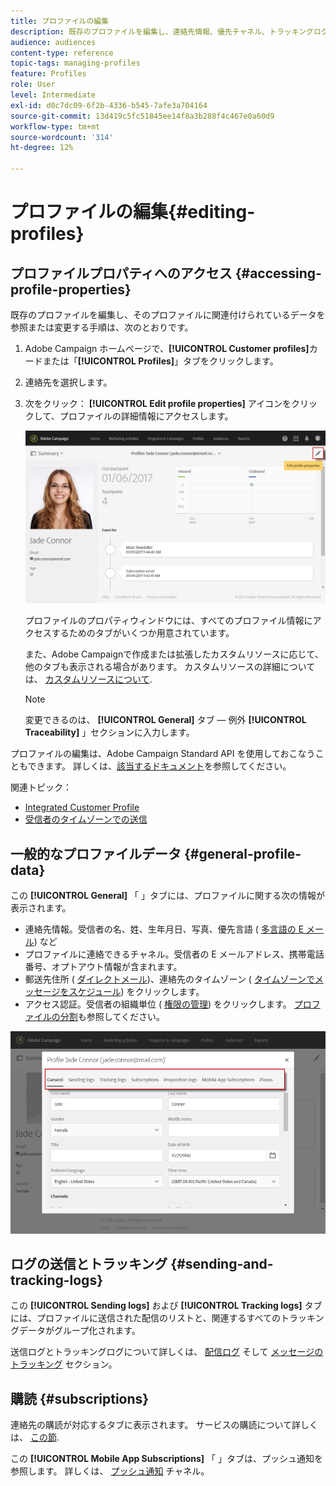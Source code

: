 ```yaml
---
title: プロファイルの編集
description: 既存のプロファイルを編集し、連絡先情報、優先チャネル、トラッキングログ、購読などにアクセスする方法について説明します。
audience: audiences
content-type: reference
topic-tags: managing-profiles
feature: Profiles
role: User
level: Intermediate
exl-id: d0c7dc09-6f2b-4336-b545-7afe3a704164
source-git-commit: 13d419c5fc51845ee14f8a3b288f4c467e0a60d9
workflow-type: tm+mt
source-wordcount: '314'
ht-degree: 12%

---
```


# プロファイルの編集{#editing-profiles}

## プロファイルプロパティへのアクセス {#accessing-profile-properties}

既存のプロファイルを編集し、そのプロファイルに関連付けられているデータを参照または変更する手順は、次のとおりです。

1. Adobe Campaign ホームページで、**[!UICONTROL Customer profiles]**&#x200B;カードまたは「**[!UICONTROL Profiles]**」タブをクリックします。
1. 連絡先を選択します。
1. 次をクリック： **[!UICONTROL Edit profile properties]** アイコンをクリックして、プロファイルの詳細情報にアクセスします。

   ![](assets/profile_creation2.png)

   プロファイルのプロパティウィンドウには、すべてのプロファイル情報にアクセスするためのタブがいくつか用意されています。

   また、Adobe Campaignで作成または拡張したカスタムリソースに応じて、他のタブも表示される場合があります。 カスタムリソースの詳細については、 [カスタムリソースについて](../../developing/using/data-model-concepts.md).

   >[!NOTE]
   >
   >変更できるのは、 **[!UICONTROL General]** タブ — 例外 **[!UICONTROL Traceability]** 」セクションに入力します。

プロファイルの編集は、Adobe Campaign Standard API を使用しておこなうこともできます。 詳しくは、[該当するドキュメント](../../api/using/updating-profiles.md)を参照してください。

関連トピック：

* [Integrated Customer Profile](../../audiences/using/integrated-customer-profile.md)
* [受信者のタイムゾーンでの送信](../../sending/using/sending-messages-at-the-recipient-s-time-zone.md)

## 一般的なプロファイルデータ {#general-profile-data}

この **[!UICONTROL General]** 「 」タブには、プロファイルに関する次の情報が表示されます。

* 連絡先情報。受信者の名、姓、生年月日、写真、優先言語 ( [多言語の E メール](../../channels/using/creating-a-multilingual-email.md)) など
* プロファイルに連絡できるチャネル。受信者の E メールアドレス、携帯電話番号、オプトアウト情報が含まれます。
* 郵送先住所 ( [ダイレクトメール](../../channels/using/about-direct-mail.md))、連絡先のタイムゾーン ( [タイムゾーンでメッセージをスケジュール](../../sending/using/sending-messages-at-the-recipient-s-time-zone.md)) をクリックします。
* アクセス認証。受信者の組織単位 ( [権限の管理](../../administration/using/about-access-management.md)) をクリックします。 [プロファイルの分割](../../administration/using/organizational-units.md#partitioning-profiles)も参照してください。

![](assets/profile_creation4.png)

## ログの送信とトラッキング {#sending-and-tracking-logs}

この **[!UICONTROL Sending logs]** および **[!UICONTROL Tracking logs]** タブには、プロファイルに送信された配信のリストと、関連するすべてのトラッキングデータがグループ化されます。

送信ログとトラッキングログについて詳しくは、 [配信ログ](../../sending/using/monitoring-a-delivery.md#delivery-logs) そして [メッセージのトラッキング](../../sending/using/tracking-messages.md) セクション。

## 購読 {#subscriptions}

連絡先の購読が対応するタブに表示されます。 サービスの購読について詳しくは、 [この節](../../audiences/using/about-subscriptions.md).

この **[!UICONTROL Mobile App Subscriptions]** 「 」タブは、プッシュ通知を参照します。 詳しくは、 [プッシュ通知](../../channels/using/about-push-notifications.md) チャネル。
